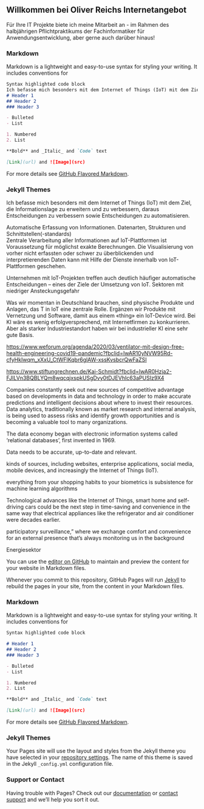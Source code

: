 ## Willkommen bei Oliver Reichs Internetangebot

Für Ihre IT Projekte biete ich meine Mitarbeit an - im Rahmen des halbjährigen Pflichtpraktikums der Fachinformatiker für Anwendungsentwicklung, aber gerne auch darüber hinaus! 

### Markdown

Markdown is a lightweight and easy-to-use syntax for styling your writing. It includes conventions for


```markdown
Syntax highlighted code block
Ich befasse mich besonders mit dem Internet of Things (IoT) mit dem Ziel, die Informationslage zu erweitern und zu verbessern, daraus Entscheidungen zu verbessern sowie Entscheidungen zu automatisieren. 
# Header 1
## Header 2
### Header 3

- Bulleted
- List

1. Numbered
2. List

**Bold** and _Italic_ and `Code` text

[Link](url) and ![Image](src)
```

For more details see [GitHub Flavored Markdown](https://guides.github.com/features/mastering-markdown/).

### Jekyll Themes


Ich befasse mich besonders mit dem Internet of Things (IoT) mit dem Ziel, die Informationslage zu erweitern und zu verbessern, daraus Entscheidungen zu verbessern sowie Entscheidungen zu automatisieren. 


Automatische Erfassung von Informationen. 
Datenarten,  Strukturen  und  Schnittstellen(-standards)  
Zentrale Verarbeitung aller Informationen auf IoT-Plattformen ist Voraussetzung für möglichst exakte Berechnungen. 
Die  Visualisierung  von  vorher  nicht  erfassten oder  schwer  zu  überblickenden  und  interpretierenden Daten  kann mit  Hilfe  der  Dienste  innerhalb  von  IoT-Plattformen  geschehen. 

Unternehmen mit IoT-Projekten treffen auch deutlich häufiger automatische Entscheidungen – eines der Ziele der Umsetzung von IoT.
Sektoren mit niedriger Ansteckungsgefahr

Was wir momentan in Deutschland brauchen, sind physische Produkte und Anlagen, das T in IoT eine zentrale Rolle. 
Ergänzen wir Produkte mit Vernetzung und Software, damit aus einem «thing» ein IoT-Device wird. 
Bei KI wäre es wenig erfolgversprechend, mit Internetfirmen zu konkurrieren. Aber als starker Industriestandort haben wir bei industrieller KI eine sehr gute Basis. 

https://www.weforum.org/agenda/2020/03/ventilator-mit-design-free-health-engineering-covid19-pandemic?fbclid=IwAR10yNVW95Rd-cfyHkIwqm_xXxU_CtWFlKqbr6glAW-xssKvsbcrQwFaZSI

https://www.stiftungrechnen.de/Kai-Schmidt?fbclid=IwAR0Hzja2-FJILVn3BQBLYQm8wqcqjxspkUSgDvy0tDJEVhIc63aPUSIz9X4



Companies constantly seek out new sources of competitive advantage based on developments in data and technology in order to make accurate predictions and intelligent decisions about where to invest their resources. Data analytics, traditionally known as market research and internal analysis, is being used to assess risks and identify growth opportunities and is becoming a valuable tool to many organizations. 


The data economy began with electronic information systems called ‘relational databases’, first invented in 1969. 

Data needs to be accurate, up-to-date and relevant. 

kinds of sources, including websites, enterprise applications, social media, mobile devices, and increasingly the Internet of Things (IoT).

everything from your shopping habits to your biometrics is subsistence for machine learning algorithms 

Technological advances like the Internet of Things, smart home and self-driving cars could be the next step in time-saving and convenience in the same way 
that electrical appliances like the refrigerator and air conditioner were decades earlier.

participatory surveillance,” where we exchange comfort and convenience for an external presence that’s always monitoring us in the background


Energiesektor






You can use the [editor on GitHub](https://github.com/OliveR4711/GitPage/edit/master/README.md) to maintain and preview the content for your website in Markdown files.

Whenever you commit to this repository, GitHub Pages will run [Jekyll](https://jekyllrb.com/) to rebuild the pages in your site, from the content in your Markdown files.

### Markdown

Markdown is a lightweight and easy-to-use syntax for styling your writing. It includes conventions for

```markdown
Syntax highlighted code block

# Header 1
## Header 2
### Header 3

- Bulleted
- List

1. Numbered
2. List

**Bold** and _Italic_ and `Code` text

[Link](url) and ![Image](src)
```

For more details see [GitHub Flavored Markdown](https://guides.github.com/features/mastering-markdown/).

### Jekyll Themes

Your Pages site will use the layout and styles from the Jekyll theme you have selected in your [repository settings](https://github.com/OliveR4711/GitPage/settings). The name of this theme is saved in the Jekyll `_config.yml` configuration file.

### Support or Contact

Having trouble with Pages? Check out our [documentation](https://help.github.com/categories/github-pages-basics/) or [contact support](https://github.com/contact) and we’ll help you sort it out.
